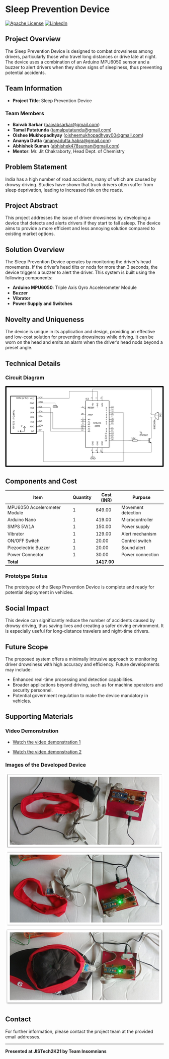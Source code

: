 # Sleep Prevention Device
[![Apache License][license-shield]][license-url]
[![LinkedIn][linkedin-shield]][linkedin-url]

## Project Overview
The Sleep Prevention Device is designed to combat drowsiness among drivers, particularly those who travel long distances or drive late at night. The device uses a combination of an Arduino MPU6050 sensor and a buzzer to alert drivers when they show signs of sleepiness, thus preventing potential accidents.

## Team Information
- **Project Title**: Sleep Prevention Device

### Team Members
- **Baivab Sarkar** (baivabsarkar@gmail.com)
- **Tamal Putatunda** (tamalputatundu@gmail.com)
- **Oishee Mukhopadhyay** (oisheemukhopadhyay00@gmail.com)
- **Ananya Dutta** (ananyadutta.habra@gmail.com)
- **Abhishek Suman** (abhishek478suman@gmail.com)
- **Mentor**: Mr. Jit Chakraborty, Head Dept. of Chemistry

## Problem Statement
India has a high number of road accidents, many of which are caused by drowsy driving. Studies have shown that truck drivers often suffer from sleep deprivation, leading to increased risk on the roads.

## Project Abstract
This project addresses the issue of driver drowsiness by developing a device that detects and alerts drivers if they start to fall asleep. The device aims to provide a more efficient and less annoying solution compared to existing market options.

## Solution Overview
The Sleep Prevention Device operates by monitoring the driver's head movements. If the driver’s head tilts or nods for more than 3 seconds, the device triggers a buzzer to alert the driver. This system is built using the following components:
- **Arduino MPU6050**: Triple Axis Gyro Accelerometer Module
- **Buzzer**
- **Vibrator**
- **Power Supply and Switches**

## Novelty and Uniqueness
The device is unique in its application and design, providing an effective and low-cost solution for preventing drowsiness while driving. It can be worn on the head and emits an alarm when the driver’s head nods beyond a preset angle.

## Technical Details
### Circuit Diagram
<img src="Image/connnection flow 1.png">

## Components and Cost
| Item                            | Quantity | Cost (INR) | Purpose                  |
|---------------------------------|----------|------------|--------------------------|
| MPU6050 Accelerometer Module    | 1        | 649.00     | Movement detection       |
| Arduino Nano                    | 1        | 419.00     | Microcontroller          |
| SMPS 5V/1A                      | 1        | 150.00     | Power supply             |
| Vibrator                        | 1        | 129.00     | Alert mechanism          |
| ON/OFF Switch                   | 1        | 20.00      | Control switch           |
| Piezoelectric Buzzer            | 1        | 20.00      | Sound alert              |
| Power Connector                 | 1        | 30.00      | Power connection         |
| **Total**                       |          | **1417.00**|                          |

### Prototype Status
The prototype of the Sleep Prevention Device is complete and ready for potential deployment in vehicles.

## Social Impact
This device can significantly reduce the number of accidents caused by drowsy driving, thus saving lives and creating a safer driving environment. It is especially useful for long-distance travelers and night-time drivers.

## Future Scope
The proposed system offers a minimally intrusive approach to monitoring driver drowsiness with high accuracy and efficiency. Future developments may include:
- Enhanced real-time processing and detection capabilities.
- Broader applications beyond driving, such as for machine operators and security personnel.
- Potential government regulation to make the device mandatory in vehicles.

## Supporting Materials
### Video Demonstration
 - [Watch the video demonstration 1](https://drive.google.com/file/d/1FPvCD51V66I0NAf_4ZMmb6FXbxwxx3TY/view?usp=drive_link)

 - [Watch the video demonstration 2](https://drive.google.com/file/d/1BDuGcYIaW6arX4XeqBtHUAaP3eK76h3p/view?usp=drive_link)
### Images of the Developed Device
<img src="Image/Picture1.jpg">
<img src="Image/Picture2.jpg">
<img src="Image/Picture3.jpg">

## Contact
For further information, please contact the project team at the provided email addresses.

---
**Presented at JISTech2K21 by Team Insomnians**

[license-shield]: https://img.shields.io/badge/License-Apache%202.0-red.svg
[license-url]: https://github.com/ThisIs-Developer/Sleep-Prevention-Device/blob/main/LICENSE
[linkedin-shield]: https://img.shields.io/badge/-LinkedIn-black.svg?style=flat&logo=linkedin&colorB=blue
[linkedin-url]: https://www.linkedin.com/in/baivabsarkar/